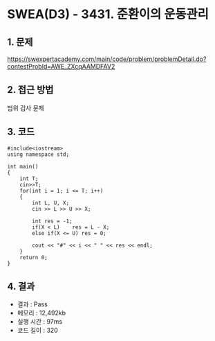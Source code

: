 # SWEA(D3) - 3431. 준환이의 운동관리

## 1. 문제  
https://swexpertacademy.com/main/code/problem/problemDetail.do?contestProbId=AWE_ZXcqAAMDFAV2  
## 2. 접근 방법  
범위 검사 문제
## 3. 코드  
```
#include<iostream>
using namespace std;
 
int main()
{
    int T;  
    cin>>T;
    for(int i = 1; i <= T; i++)
    {
        int L, U, X;
        cin >> L >> U >> X;
         
        int res = -1;
        if(X < L)    res = L - X;
        else if(X <= U) res = 0;
         
        cout << "#" << i << " " << res << endl;
    }
    return 0;
}

```
## 4. 결과
- 결과 : Pass
- 메모리 : 12,492kb
- 실행 시간 : 97ms
- 코드 길이 : 320
